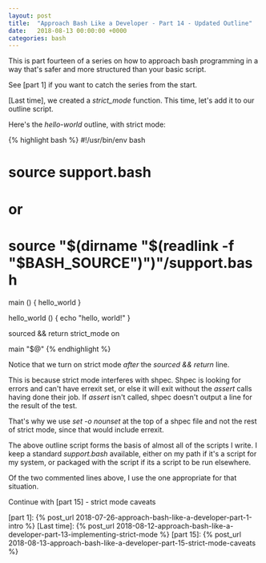 ```yaml
---
layout: post
title:  "Approach Bash Like a Developer - Part 14 - Updated Outline"
date:   2018-08-13 00:00:00 +0000
categories: bash
---
```


This is part fourteen of a series on how to approach bash programming in
a way that's safer and more structured than your basic script.

See [part 1] if you want to catch the series from the start.

[Last time], we created a *strict_mode* function.  This time, let's add
it to our outline script.

Here's the *hello-world* outline, with strict mode:

{% highlight bash %}
#!/usr/bin/env bash

# source support.bash
#   or
# source "$(dirname  "$(readlink -f "$BASH_SOURCE")")"/support.bash

main () {
  hello_world
}

hello_world () {
  echo "hello, world!"
}

sourced && return
strict_mode on

main "$@"
{% endhighlight %}

Notice that we turn on strict mode *after* the *sourced && return* line.

This is because strict mode interferes with shpec.  Shpec is looking for
errors and can't have errexit set, or else it will exit without the
*assert* calls having done their job.  If *assert* isn't called, shpec
doesn't output a line for the result of the test.

That's why we use *set -o nounset* at the top of a shpec file and not
the rest of strict mode, since that would include errexit.

The above outline script forms the basis of almost all of the scripts I
write.  I keep a standard *support.bash* available, either on my path
if it's a script for my system, or packaged with the script if its a
script to be run elsewhere.

Of the two commented lines above, I use the one appropriate for that
situation.

Continue with [part 15] - strict mode caveats

  [part 1]:     {% post_url 2018-07-26-approach-bash-like-a-developer-part-1-intro                      %}
  [Last time]:  {% post_url 2018-08-12-approach-bash-like-a-developer-part-13-implementing-strict-mode  %}
  [part 15]:    {% post_url 2018-08-13-approach-bash-like-a-developer-part-15-strict-mode-caveats       %}
